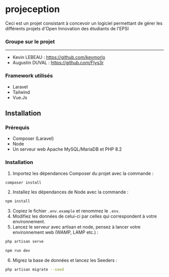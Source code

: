 # projeception

Ceci est un projet consistant à concevoir un logiciel permettant de gérer les différents projets d'Open Innovation des étudiants de l'EPSI

### Groupe sur le projet

----------------------------

- Kevin LEBEAU : <https://github.com/kevmorlo>
- Augustin DUVAL : <https://github.com/Flys3r>

### Framework utilisés

- Laravel
- Tailwind
- Vue.Js

## Installation

### Prérequis

- Composer (Laravel)
- Node
- Un serveur web Apache MySQL/MariaDB et PHP 8.2

### Installation

1. Importez les dépendances Composer du projet avec la commande : 
```bash
composer install
```
2. Installez les dépendances de Node avec la commande : 
```bash
npm install
```
3. Copiez le fichier ```.env.example``` et renommez le ```.env```.
4. Modifiez les données de celui-ci par celles qui correspondent à votre environnement.
5. Lancez le serveur avec artisan et node, pensez à lancer votre environnement web (WAMP, LAMP etc.) : 
```bash
php artisan serve
```
```bash
npm run dev
```
6. Migrez la base de données et lancez les Seeders : 
```bash
php artisan migrate --seed
```
